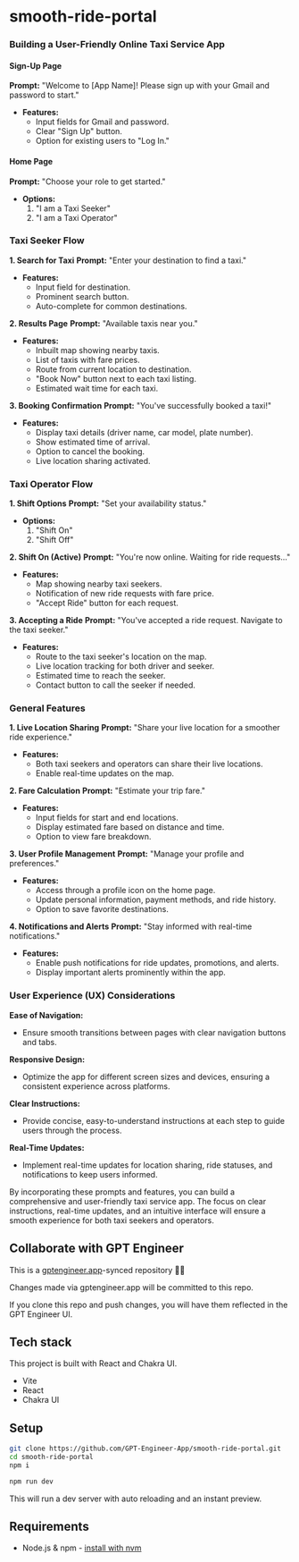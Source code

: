 # smooth-ride-portal

### Building a User-Friendly Online Taxi Service App

#### Sign-Up Page
**Prompt:** "Welcome to [App Name]! Please sign up with your Gmail and password to start."
- **Features:**
  - Input fields for Gmail and password.
  - Clear "Sign Up" button.
  - Option for existing users to "Log In."

#### Home Page
**Prompt:** "Choose your role to get started."
- **Options:**
  1. "I am a Taxi Seeker"
  2. "I am a Taxi Operator"

### Taxi Seeker Flow

**1. Search for Taxi**
**Prompt:** "Enter your destination to find a taxi."
- **Features:**
  - Input field for destination.
  - Prominent search button.
  - Auto-complete for common destinations.

**2. Results Page**
**Prompt:** "Available taxis near you."
- **Features:**
  - Inbuilt map showing nearby taxis.
  - List of taxis with fare prices.
  - Route from current location to destination.
  - "Book Now" button next to each taxi listing.
  - Estimated wait time for each taxi.

**3. Booking Confirmation**
**Prompt:** "You've successfully booked a taxi!"
- **Features:**
  - Display taxi details (driver name, car model, plate number).
  - Show estimated time of arrival.
  - Option to cancel the booking.
  - Live location sharing activated.

### Taxi Operator Flow

**1. Shift Options**
**Prompt:** "Set your availability status."
- **Options:**
  1. "Shift On"
  2. "Shift Off"

**2. Shift On (Active)**
**Prompt:** "You're now online. Waiting for ride requests..."
- **Features:**
  - Map showing nearby taxi seekers.
  - Notification of new ride requests with fare price.
  - "Accept Ride" button for each request.

**3. Accepting a Ride**
**Prompt:** "You've accepted a ride request. Navigate to the taxi seeker."
- **Features:**
  - Route to the taxi seeker's location on the map.
  - Live location tracking for both driver and seeker.
  - Estimated time to reach the seeker.
  - Contact button to call the seeker if needed.

### General Features

**1. Live Location Sharing**
**Prompt:** "Share your live location for a smoother ride experience."
- **Features:**
  - Both taxi seekers and operators can share their live locations.
  - Enable real-time updates on the map.

**2. Fare Calculation**
**Prompt:** "Estimate your trip fare."
- **Features:**
  - Input fields for start and end locations.
  - Display estimated fare based on distance and time.
  - Option to view fare breakdown.

**3. User Profile Management**
**Prompt:** "Manage your profile and preferences."
- **Features:**
  - Access through a profile icon on the home page.
  - Update personal information, payment methods, and ride history.
  - Option to save favorite destinations.

**4. Notifications and Alerts**
**Prompt:** "Stay informed with real-time notifications."
- **Features:**
  - Enable push notifications for ride updates, promotions, and alerts.
  - Display important alerts prominently within the app.

### User Experience (UX) Considerations

**Ease of Navigation:**
- Ensure smooth transitions between pages with clear navigation buttons and tabs.

**Responsive Design:**
- Optimize the app for different screen sizes and devices, ensuring a consistent experience across platforms.

**Clear Instructions:**
- Provide concise, easy-to-understand instructions at each step to guide users through the process.

**Real-Time Updates:**
- Implement real-time updates for location sharing, ride statuses, and notifications to keep users informed.

By incorporating these prompts and features, you can build a comprehensive and user-friendly taxi service app. The focus on clear instructions, real-time updates, and an intuitive interface will ensure a smooth experience for both taxi seekers and operators.

## Collaborate with GPT Engineer

This is a [gptengineer.app](https://gptengineer.app)-synced repository 🌟🤖

Changes made via gptengineer.app will be committed to this repo.

If you clone this repo and push changes, you will have them reflected in the GPT Engineer UI.

## Tech stack

This project is built with React and Chakra UI.

- Vite
- React
- Chakra UI

## Setup

```sh
git clone https://github.com/GPT-Engineer-App/smooth-ride-portal.git
cd smooth-ride-portal
npm i
```

```sh
npm run dev
```

This will run a dev server with auto reloading and an instant preview.

## Requirements

- Node.js & npm - [install with nvm](https://github.com/nvm-sh/nvm#installing-and-updating)
